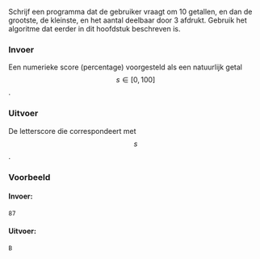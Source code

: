 Schrijf een programma dat de gebruiker
vraagt om 10 getallen, en dan de grootste, de kleinste, en het aantal
deelbaar door 3 afdrukt. Gebruik het algoritme dat eerder in dit
hoofdstuk beschreven is.  

### Invoer

Een numerieke score (percentage) voorgesteld als een natuurlijk getal $$s \in [0, 100]$$.

### Uitvoer

De letterscore die correspondeert met $$s$$.

### Voorbeeld

#### Invoer:

```
87
```

#### Uitvoer:

```
B
```
